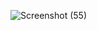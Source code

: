 ![Screenshot (55)](https://user-images.githubusercontent.com/91004582/135741401-21bf1600-47ba-4997-a276-b4c5149d533e.png)